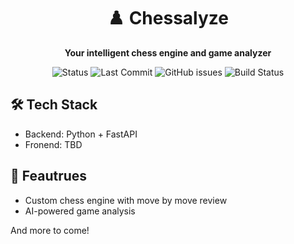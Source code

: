 <div align="center">

# ♟️ Chessalyze

**Your intelligent chess engine and game analyzer**

![Status](https://img.shields.io/badge/status-WIP-yellow)
![Last Commit](https://img.shields.io/github/last-commit/lyanriu8/chessalyze)
![GitHub issues](https://img.shields.io/github/issues/lyanriu8/chessalyze)
![Build Status](https://img.shields.io/github/actions/workflow/status/lyanriu8/chessalyze/ci.yml)

</div>

## 🛠️ Tech Stack
- Backend: Python + FastAPI
- Fronend: TBD

## 🚀 Feautrues
- Custom chess engine with move by move review
- AI-powered game analysis

And more to come!

